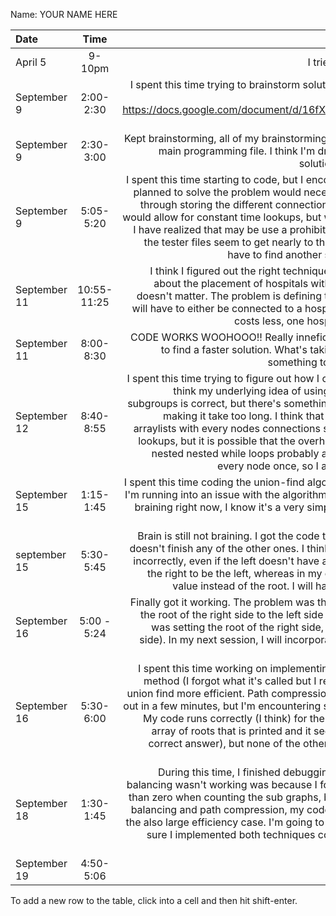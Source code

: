 Name: YOUR NAME HERE

| Date         |    Time     |                                                                                                                                                                                                                                                                                                                                                                                                                                                                                                                                                                                                      Update |
|:-------------|:-----------:|------------------------------------------------------------------------------------------------------------------------------------------------------------------------------------------------------------------------------------------------------------------------------------------------------------------------------------------------------------------------------------------------------------------------------------------------------------------------------------------------------------------------------------------------------------------------------------------------------------:|
| April 5      |   9-10pm    |                                                                                                                                                                                                                                                                                                                                                                                                                                                                                                                                                                  I tried to write abstract, efficient code. |
| September 9  |  2:00-2:30  |                                                                                                                                                                                                                                                                                                                                                                                                          I spent this time trying to brainstorm solutions. Here's the link for the google doc I was using: https://docs.google.com/document/d/16fX3KIuMJm1qSx4kEG9SrR_zLgxet-DhEISm5DfCtiU/edit?usp=sharing |
| September 9  |  2:30-3:00  |                                                                                                                                                                                                                                                                                                                                                                                                             Kept brainstorming, all of my brainstorming this time was in comments on the main programming file. I think I'm drawing closer to the most effective solution but I still need to do more work. |
| September 9  |  5:05-5:20  |                                                                    I spent this time starting to code, but I encountered a problem. The way I had planned to solve the problem would necessitate fully building the graph out through storing the different connections each city has in a 2D array. This would allow for constant time lookups, but what as I've thought about it more, I have realized that may be use a prohibitive amount of storage. As some of the tester files seem to get nearly to the 10s of thousands of cities, I may have to find another solution that is less storage heavy. |
| September 11 | 10:55-11:25 |                                                                                                                                                                                                                                      I think I figured out the right technique now. WHile earlier, I was worried about the placement of hospitals within the subgroups, I realized that it doesn't matter. The problem is defining the sub groups, and since all cities will have to either be connected to a hospital or have one, and a connection costs less, one hospital per sub group will be enough. |
| September 11 |  8:00-8:30  |                                                                                                                                                                                                                                                                                                                                                                                                               CODE WORKS WOOHOOO!! Really inneficient though. Tomorrow, I will work to find a faster solution. What's taking so long right now probably has something to do with the nested while loops :). |
| September 12 |  8:40-8:55  | I spent this time trying to figure out how I can make my code more efficient. I think my underlying idea of using breadth first search to define the subgroups is correct, but there's something about the implementation that is making it take too long. I think that my method of creating an array of arraylists with every nodes connections speeds it up through constant time lookups, but it is possible that the overhead makes it not worth it. Also, the nested nested while loops probably aren't the best, but it still only visits every node once, so I am not quite sure what the issue is. |
| September 15 |  1:15-1:45  |                                                                                                                                                                                                                                                                                                                                                I spent this time coding the union-find algorithm. I didn't quite finish because I'm running into an issue with the algorithm overwriting unions (my brain isn't braining right now, I know it's a very simple issue that I just can't see), but I am close. |
| september 15 |  5:30-5:45  |                                                                                                                                                                                                     Brain is still not braining. I got the code to work for the first test case, but it doesn't finish any of the other ones. I think the error is that I wrote my cases incorrectly, even if the left doesn't have a root, you have to set the ROOT of the right to be the left, whereas in my code, I just immediately assign the value instead of the root. I will handle this issue in my next session. |
| September 16 | 5:00 - 5:24 |                                                                                                                                                                                                                                                                      Finally got it working. The problem was that I was trying to automatically set the root of the right side to the left side when the left side is its own root (I was setting the root of the right side, not the root of the root of the right side). In my next session, I will incorporate the techniques to make it more efficient. |
| September 16 |  5:30-6:00  |                                                   I spent this time working on implementing path compression and the other method (I forgot what it's called but I remember how it works) for making union find more efficient. Path compression was pretty easy and I knocked it out in a few minutes, but I'm encountering some problems with the other one. My code runs correctly (I think) for the correct small case (I looked at the array of roots that is printed and it seems to be correct. It also gives the correct answer), but none of the other test cases work. I will debug next session. |
| September 18 |  1:30-1:45  |                                                                                                                          During this time, I finished debugging my code. The reason my weight balancing wasn't working was because I forgot to set the comparison to less than zero when counting the sub graphs, but it works now. Even with weight balancing and path compression, my code is still not efficient enough to run the also large efficiency case. I'm going to check through my code and make sure I implemented both techniques correctly and look for other areas to increase efficiency. |
| September 19 |  4:50-5:06  |                                                                                                                                                                                                                                                                                                                                                                                                                                                                                                                                                                                                             |


To add a new row to the table, click into a cell and then hit shift-enter.
